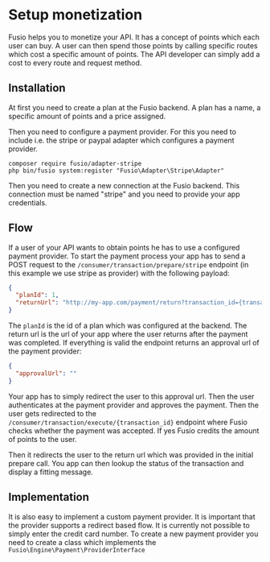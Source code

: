 
# Setup monetization

Fusio helps you to monetize your API. It has a concept of points which each user can buy. A user can then spend those
points by calling specific routes which cost a specific amount of points. The API developer can simply add a cost to
every route and request method.

## Installation

At first you need to create a plan at the Fusio backend. A plan has a name, a specific amount of points and a price
assigned.

Then you need to configure a payment provider. For this you need to include i.e. the stripe or paypal adapter which
configures a payment provider.

```
composer require fusio/adapter-stripe
php bin/fusio system:register "Fusio\Adapter\Stripe\Adapter"
```

Then you need to create a new connection at the Fusio backend. This connection must be named "stripe" and you need to
provide your app credentials.

## Flow

If a user of your API wants to obtain points he has to use a configured payment provider. To start the payment process
your app has to send a POST request to the `/consumer/transaction/prepare/stripe` endpoint (in this example we use
stripe as provider) with the following payload:

```json
{
  "planId": 1,
  "returnUrl": "http://my-app.com/payment/return?transaction_id={transaction_id}"
}
```

The `planId` is the id of a plan which was configured at the backend. The return url is the url of your app where the
user returns after the payment was completed. If everything is valid the endpoint returns an approval url of the payment
provider:

```json
{
  "approvalUrl": ""
}
```

Your app has to simply redirect the user to this approval url. Then the user authenticates at the payment provider and
approves the payment. Then the user gets redirected to the `/consumer/transaction/execute/{transaction_id}` endpoint
where Fusio checks whether the payment was accepted. If yes Fusio credits the amount of points to the user.

Then it redirects the user to the return url which was provided in the initial prepare call. You app can then lookup the
status of the transaction and display a fitting message.

## Implementation

It is also easy to implement a custom payment provider. It is important that the provider supports a redirect based
flow. It is currently not possible to simply enter the credit card number. To create a new payment provider you need to
create a class which implements the `Fusio\Engine\Payment\ProviderInterface`
